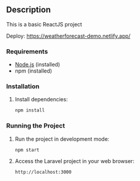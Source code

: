 ## Description
This is a basic ReactJS project

Deploy: https://weatherforecast-demo.netlify.app/

### Requirements
- [Node.js](https://nodejs.org/) (installed)
- npm (installed)

### Installation
1. Install dependencies:
    ```bash
    npm install
    ```

### Running the Project
1. Run the project in development mode:
    ```bash
    npm start
    ```

2. Access the Laravel project in your web browser:
    ```bash
    http://localhost:3000
    ```
